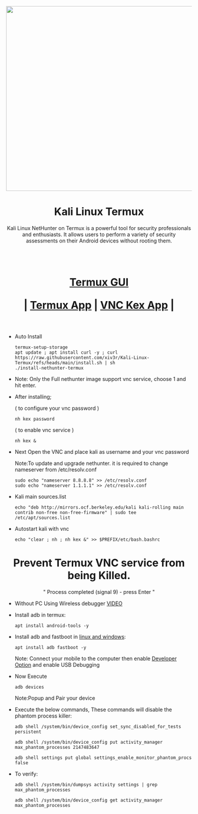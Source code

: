 <img width="1100" height="500" src="https://github.com/xiv3r/Kali-Linux-Termux/blob/main/images.jpeg">

# <h1 align="center"> Kali Linux Termux </h1>
 
<p align="center">Kali Linux NetHunter on Termux is a powerful tool for security professionals and enthusiasts. It allows users to perform a variety of security assessments on their Android devices without rooting them.</p>

<br></br>

<h1 align="center">
  
   [Termux GUI](https://wiki.termux.com/wiki/Graphical_Environment)
   
| [Termux App](https://github.com/termux/termux-app/releases/download/v0.119.0-beta.1/termux-app_v0.119.0-beta.1+apt-android-7-github-debug_universal.apk) 
| [VNC Kex App](https://store.nethunter.com/repo/com.offsec.nethunter.kex_11525001.apk)
|
</h1>

<br>

- Auto Install

      termux-setup-storage
      apt update ; apt install curl -y ; curl https://raw.githubusercontent.com/xiv3r/Kali-Linux-Termux/refs/heads/main/install.sh | sh
      ./install-nethunter-termux

 * Note: Only the Full nethunter image support vnc service, choose 1 and hit enter.

- After installing;
      
   ( to configure your vnc password )

      nh kex password 
             
   ( to enable vnc service )

      nh kex &

- Next Open the VNC and place kali as username and your vnc password 


  Note:To update and upgrade nethunter. it is required to change nameserver from /etc/resolv.conf

      sudo echo "nameserver 8.8.8.8" >> /etc/resolv.conf
      sudo echo "nameserver 1.1.1.1" >> /etc/resolv.conf

- Kali main sources.list

      echo "deb http://mirrors.ocf.berkeley.edu/kali kali-rolling main contrib non-free non-free-firmware" | sudo tee /etc/apt/sources.list

 - Autostart kali with vnc
 
       echo "clear ; nh ; nh kex &" >> $PREFIX/etc/bash.bashrc
   
     
 ### <h1 align="center">Prevent Termux VNC service from being Killed.</h1> 
 <p align="center"> " Process completed (signal 9) - press Enter " </p>


- Without PC Using Wireless debugger [VIDEO](https://www.youtube.com/watch?v=vK1Jx9ydi5c)


- Install adb in termux:

      apt install android-tools -y

- Install adb and fastboot in [linux and windows](https://developer.android.com/tools/adb#:~:text=To%20use%20adb%20with%20a,connect%20your%20device%20with%20USB.):

      apt install adb fastboot -y

  Note: Connect your mobile to the computer then enable [Developer Option](https://www.digitaltrends.com/mobile/how-to-get-developer-options-on-android/) and enable USB Debugging
  
- Now Execute

      adb devices

  Note:Popup and Pair your device  
- Execute the below commands, These commands will disable the phantom process killer:
  
      adb shell /system/bin/device_config set_sync_disabled_for_tests persistent

      adb shell /system/bin/device_config put activity_manager max_phantom_processes 2147483647
      
      adb shell settings put global settings_enable_monitor_phantom_procs false

- To verify:

      adb shell /system/bin/dumpsys activity settings | grep max_phantom_processes

      adb shell /system/bin/device_config get activity_manager max_phantom_processes
